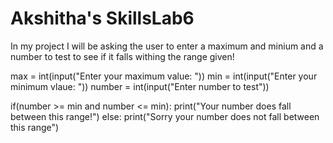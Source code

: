 # Akshitha's SkillsLab6

In my project I will be asking the user to enter a maximum and minium and a number to test to see if it falls withing the range given!

max = int(input("Enter your maximum value: "))
min = int(input("Enter your minimum vlaue: "))
number = int(input("Enter number to test"))

if(number >= min and number <= min):
    print("Your number does fall between this range!")
else:
    print("Sorry your number does not fall between this range")
